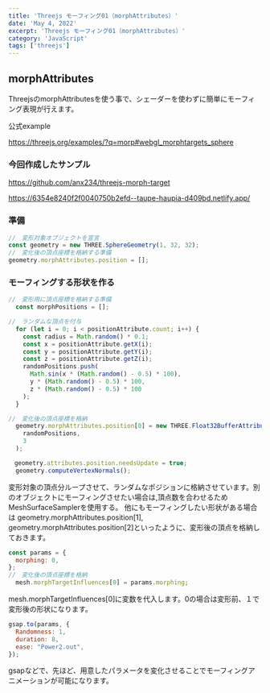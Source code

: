 ```yaml
---
title: 'Threejs モーフィング01（morphAttributes）'
date: 'May 4, 2022'
excerpt: 'Threejs モーフィング01（morphAttributes）'
category: 'JavaScript'
tags: ['threejs']
---
```


<!-- Markdown generator - https://jaspervdj.be/lorem-markdownum/ -->

## morphAttributes
ThreejsのmorphAttributesを使う事で、シェーダーを使わずに簡単にモーフィング表現が行えます。

公式example

https://threejs.org/examples/?q=morp#webgl_morphtargets_sphere


### 今回作成したサンプル

https://github.com/anx234/threejs-morph-target

https://6354e8240f2f0040750b2efd--taupe-haupia-d409bd.netlify.app/

### 準備
```js
//　変形対象オブジェクトを宣言
const geometry = new THREE.SphereGeometry(1, 32, 32);
//　変化後の頂点座標を格納する準備
geometry.morphAttributes.position = [];
```


### モーフィングする形状を作る

```js
//　変形用に頂点座標を格納する準備
  const morphPositions = [];

//　ランダムな頂点を付与
  for (let i = 0; i < positionAttribute.count; i++) {
    const radius = Math.random() * 0.1;
    const x = positionAttribute.getX(i);
    const y = positionAttribute.getY(i);
    const z = positionAttribute.getZ(i);
    randomPositions.push(
      Math.sin(x * (Math.random() - 0.5) * 100),
      y * (Math.random() - 0.5) * 100,
      z * (Math.random() - 0.5) * 100
    );
  }

//　変化後の頂点座標を格納
  geometry.morphAttributes.position[0] = new THREE.Float32BufferAttribute(
    randomPositions,
    3
  );

　geometry.attributes.position.needsUpdate = true;
  geometry.computeVertexNormals();


```
変形対象の頂点分ループさせて、ランダムなポジションに格納させています。別のオブジェクトにモーフィングさせたい場合は,頂点数を合わせるためMeshSurfaceSamplerを使用する。
他にもモーフィングしたい形状がある場合は
geometry.morphAttributes.position[1],  geometry.morphAttributes.position[2]といったように、変形後の頂点を格納しておきます。


```js
const params = {
  morphing: 0,
};
//　変化後の頂点座標を格納
  mesh.morphTargetInfluences[0] = params.morphing;
```

mesh.morphTargetInfluences[0]に変数を代入します。0の場合は変形前、１で変形後の形状になります。

```js
gsap.to(params, {
  Randomness: 1,
  duration: 8,
  ease: "Power2.out",
});
```
gsapなどで、先ほど、用意したパラメータを変化させることでモーフィングアニメーションが可能になります。
